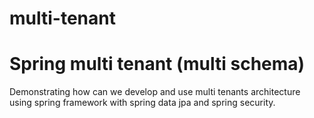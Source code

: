 # multi-tenant
# Spring multi tenant (multi schema)
Demonstrating how can we develop and use multi tenants architecture using spring framework with spring data jpa and spring security.